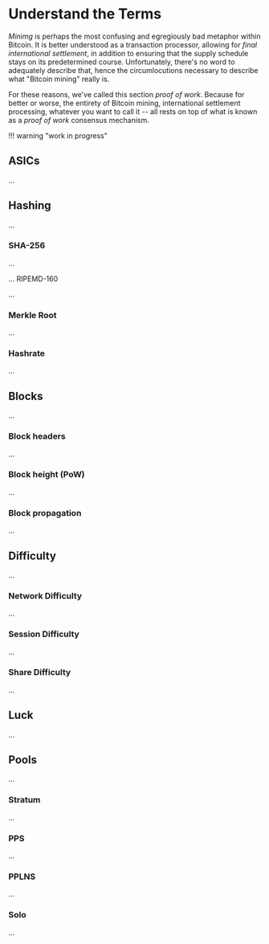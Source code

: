 <!--
Lord Jesus Christ
Son of God
Have mercy on me, a sinner
-->

# Understand the Terms

*Minimg* is perhaps the most confusing
 and egregiously bad 
 metaphor within Bitcoin.
It is better understood as 
 a transaction processor, allowing
 for *final international settlement*,
 in addition to ensuring that the
 supply schedule stays on its predetermined
 course.
Unfortunately, there's no word to adequately
 describe that, hence the circumlocutions
 necessary to describe what 
 "Bitcoin mining" really is.

For these reasons, we've called this section
 *proof of work*.
Because for better or worse, the entirety
 of Bitcoin mining, international settlement
 processing, whatever you want to call it --
 all rests on top of what is known as a
 *proof of work* consensus mechanism.

!!! warning "work in progress"






## ASICs

...






## Hashing 

...

### SHA-256

...

... RIPEMD-160

...

### Merkle Root

...

### Hashrate

...







## Blocks

...

### Block headers

...

### Block height (PoW)

...

### Block propagation

...






## Difficulty

...

### Network Difficulty

...

### Session Difficulty

...

### Share Difficulty

...






## Luck

...






## Pools

...

### Stratum

...

### PPS

...

### PPLNS

...

### Solo

...








